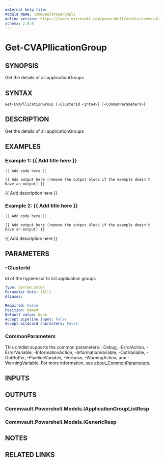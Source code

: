 ```yaml
---
external help file:
Module Name: CommvaultPowerShell
online version: https://learn.microsoft.com/powershell/module/commvaultpowershell/get-cvapllicationgroup
schema: 2.0.0
---
```


# Get-CVAPllicationGroup

## SYNOPSIS
Get the details of all applicationGroups

## SYNTAX

```
Get-CVAPllicationGroup [-ClusterId <Int64>] [<CommonParameters>]
```

## DESCRIPTION
Get the details of all applicationGroups

## EXAMPLES

### Example 1: {{ Add title here }}
```powershell
{{ Add code here }}
```

```output
{{ Add output here (remove the output block if the example doesn't have an output) }}
```

{{ Add description here }}

### Example 2: {{ Add title here }}
```powershell
{{ Add code here }}
```

```output
{{ Add output here (remove the output block if the example doesn't have an output) }}
```

{{ Add description here }}

## PARAMETERS

### -ClusterId
Id of the hypervisor to list application groups

```yaml
Type: System.Int64
Parameter Sets: (All)
Aliases:

Required: False
Position: Named
Default value: None
Accept pipeline input: False
Accept wildcard characters: False
```

### CommonParameters
This cmdlet supports the common parameters: -Debug, -ErrorAction, -ErrorVariable, -InformationAction, -InformationVariable, -OutVariable, -OutBuffer, -PipelineVariable, -Verbose, -WarningAction, and -WarningVariable. For more information, see [about_CommonParameters](http://go.microsoft.com/fwlink/?LinkID=113216).

## INPUTS

## OUTPUTS

### Commvault.Powershell.Models.IApplicationGroupListResp

### Commvault.Powershell.Models.IGenericResp

## NOTES

## RELATED LINKS

